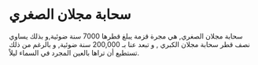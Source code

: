 # سحابة مجلان الصغري

سحابة مجلان الصغري, هي مجرة قزمة يبلغ قطرها 7000 سنة ضوئية,و بذلك يساوي نصف قطر
سحابة مجلان الكبري , و تبعد عنا بـ 200,000 سنة ضوئية, و بالرغم من ذلك تستطيع أن
تراها بالعين المجرد في السماء ليلاً.
